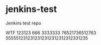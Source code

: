 # jenkins-test
Jenkins test repo

WTF
123123
666
3333333
76521736512763
5555512312312312312312312312331235
